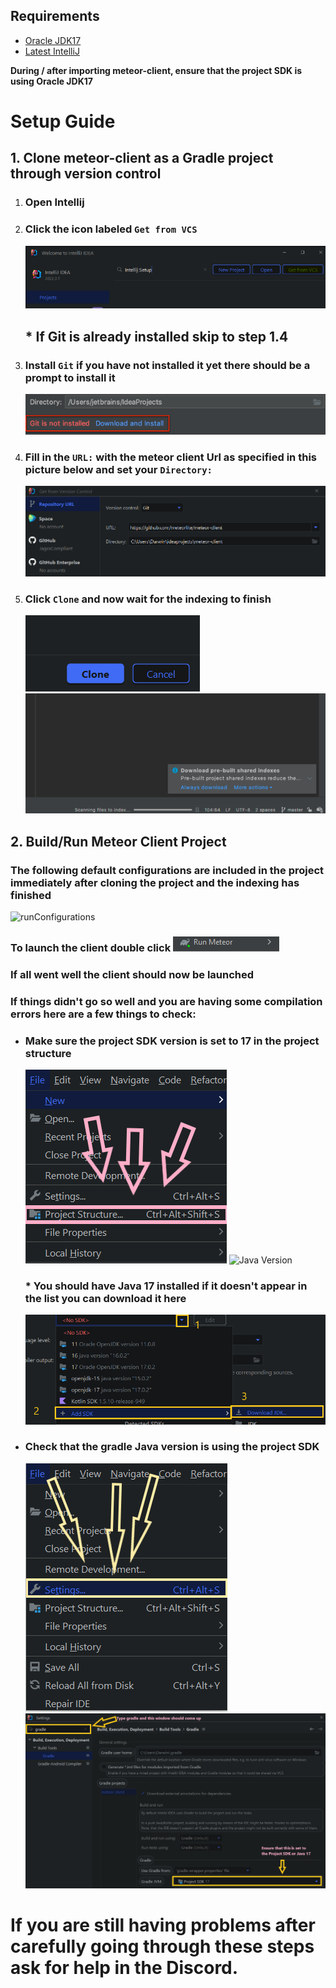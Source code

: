 ## Requirements
- [Oracle JDK17](https://www.oracle.com/java/technologies/javase/jdk17-archive-downloads.html)
- [Latest IntelliJ](https://www.jetbrains.com/idea/download/)

**During / after importing meteor-client, ensure that the project SDK is using Oracle JDK17**

# Setup Guide

## 1. Clone meteor-client as a Gradle project through version control
1. ### Open Intellij
2. ### Click the icon labeled `Get from VCS`

   ![VCS](images/getFromVcs.png)

   ## * If Git is already installed skip to step 1.4

3. ### Install `Git` if you have not installed it yet there should be a prompt to install it

   ![GIT](images/gitInstall.png)

4. ### Fill in the `URL:` with the meteor client Url as specified in this picture below and set your `Directory:`

   ![URL](images/urlVcs.png)

5. ### Click `Clone` and now wait for the indexing to finish

   ![CLONE](images/clone.png)  ![INDEXING](images/indexing.png)

## 2. Build/Run Meteor Client Project
### The following default configurations are included in the project immediately after cloning the project and the indexing has finished

![runConfigurations](images/runConfigurations.png)

### To launch the client double click ![RUN](images/run.png)

### **If all went well the client should now be launched**

### If things didn't go so well and you are having some compilation errors here are a few things to check:

* ### Make sure the project SDK version is set to 17 in the project structure

  ![Project Structure](images/projectStructure.png)
  ![Java Version](images/jv.png)

  ### * You should have Java 17 installed if it doesn't appear in the list you can download it here

  ![Install Java](images/installJava.png)

* ### Check that the gradle Java version is using the project SDK

  ![Gradle Java Version](images/settings.png)
  ![Gradle Settings](images/gradleJava.png)

# If you are still having problems after carefully going through these steps ask for help in the Discord.
